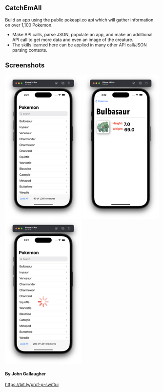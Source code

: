 ## CatchEmAll
Build an app using the public pokeapi.co api which will gather information on over 1,100 Pokemon. 

- Make API calls, parse JSON, populate an app, and make an additional API call to get more data and even an image of the creature. 
- The skills learned here can be applied in many other API call/JSON parsing contexts.

## Screenshots

<div>
  <img src="Screenshot/screen-1.png" width="250">
  <img src="Screenshot/screen-2.png" width="250">
  <img src="Screenshot/screen-3.png" width="250">
</div>

#### By John Gallaugher
https://bit.ly/prof-g-swiftui
